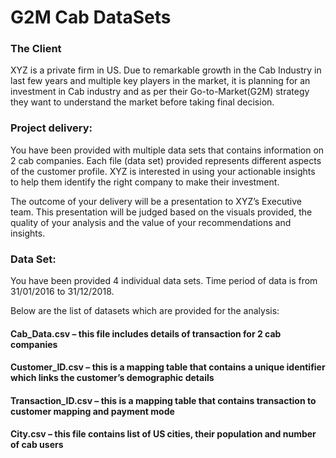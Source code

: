 # G2M Cab DataSets

### The Client

XYZ is a private firm in US. Due to remarkable growth in the Cab Industry in last few years and multiple key players in the market, it is planning for an investment in Cab industry and as per their Go-to-Market(G2M) strategy they want to understand the market before taking final decision.

### Project delivery:

You have been provided with multiple data sets that contains information on 2 cab companies. Each file (data set) provided represents different aspects of the customer profile. XYZ is interested in using your actionable insights to help them identify the right company to make their investment.

The outcome of your delivery will be a presentation to XYZ’s Executive team. This presentation will be judged based on the visuals provided, the quality of your analysis and the value of your recommendations and insights. 

### Data Set:

You have been provided 4 individual data sets. Time period of data is from 31/01/2016 to 31/12/2018.

Below are the list of datasets which are provided for the analysis:

#### Cab_Data.csv – this file includes details of transaction for 2 cab companies

#### Customer_ID.csv – this is a mapping table that contains a unique identifier which links the customer’s demographic details

#### Transaction_ID.csv – this is a mapping table that contains transaction to customer mapping and payment mode

#### City.csv – this file contains list of US cities, their population and number of cab users

